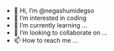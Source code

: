 - 👋 Hi, I’m @negashumidegso
- 👀 I’m interested in coding
- 🌱 I’m currently learning ...
- 💞️ I’m looking to collaborate on ...
- 📫 How to reach me ...

<!---
negashumidegso/negashumidegso is a ✨ special ✨ repository because its `README.md` (this file) appears on your GitHub profile.
You can click the Preview link to take a look at your changes.
--->
